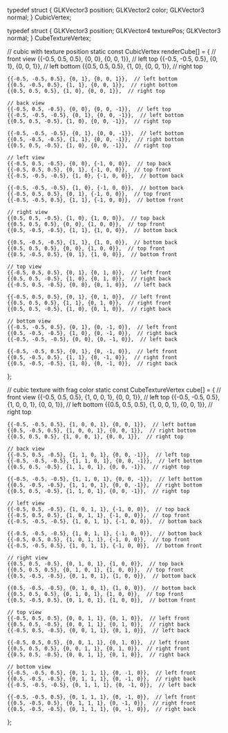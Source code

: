 
typedef struct {
    GLKVector3 position;
    GLKVector2 color;
    GLKVector3 normal;
} CubicVertex;

typedef struct {
    GLKVector3 position;
    GLKVector4 texturePos;
    GLKVector3 normal;
} CubeTextureVertex;


// cubic with texture position
static const CubicVertex renderCube[] = {
    // front view
    {{-0.5, 0.5, 0.5}, {0, 0}, {0, 0, 1}},  // left top
    {{-0.5, -0.5, 0.5}, {0, 1}, {0, 0, 1}},  // left bottom
    {{0.5, 0.5, 0.5}, {1, 0}, {0, 0, 1}},  // right top

    {{-0.5, -0.5, 0.5}, {0, 1}, {0, 0, 1}},  // left bottom
    {{0.5, -0.5, 0.5}, {1, 1}, {0, 0, 1}},  // right bottom
    {{0.5, 0.5, 0.5}, {1, 0}, {0, 0, 1}},  // right top

    // back view
    {{-0.5, 0.5, -0.5}, {0, 0}, {0, 0, -1}},  // left top
    {{-0.5, -0.5, -0.5}, {0, 1}, {0, 0, -1}},  // left bottom
    {{0.5, 0.5, -0.5}, {1, 0}, {0, 0, -1}},  // right top

    {{-0.5, -0.5, -0.5}, {0, 1}, {0, 0, -1}},  // left bottom
    {{0.5, -0.5, -0.5}, {1, 1}, {0, 0, -1}},  // right bottom
    {{0.5, 0.5, -0.5}, {1, 0}, {0, 0, -1}},  // right top

    // left view
    {{-0.5, 0.5, -0.5}, {0, 0}, {-1, 0, 0}},  // top back
    {{-0.5, 0.5, 0.5}, {0, 1}, {-1, 0, 0}},  // top front
    {{-0.5, -0.5, -0.5}, {1, 0}, {-1, 0, 0}},  // bottom back

    {{-0.5, -0.5, -0.5}, {1, 0}, {-1, 0, 0}},  // bottom back
    {{-0.5, 0.5, 0.5}, {0, 1}, {-1, 0, 0}},  // top front
    {{-0.5, -0.5, 0.5}, {1, 1}, {-1, 0, 0}},  // bottom front

    // right view
    {{0.5, 0.5, -0.5}, {1, 0}, {1, 0, 0}},  // top back
    {{0.5, 0.5, 0.5}, {0, 0}, {1, 0, 0}},  // top front
    {{0.5, -0.5, -0.5}, {1, 1}, {1, 0, 0}},  // bottom back

    {{0.5, -0.5, -0.5}, {1, 1}, {1, 0, 0}},  // bottom back
    {{0.5, 0.5, 0.5}, {0, 0}, {1, 0, 0}},  // top front
    {{0.5, -0.5, 0.5}, {0, 1}, {1, 0, 0}},  // bottom front

    // top view
    {{-0.5, 0.5, 0.5}, {0, 1}, {0, 1, 0}},  // left front
    {{0.5, 0.5, -0.5}, {1, 0}, {0, 1, 0}},  // right back
    {{-0.5, 0.5, -0.5}, {0, 0}, {0, 1, 0}},  // left back

    {{-0.5, 0.5, 0.5}, {0, 1}, {0, 1, 0}},  // left front
    {{0.5, 0.5, 0.5}, {1, 1}, {0, 1, 0}},  // right front
    {{0.5, 0.5, -0.5}, {1, 0}, {0, 1, 0}},  // right back

    // bottom view
    {{-0.5, -0.5, 0.5}, {0, 1}, {0, -1, 0}},  // left front
    {{0.5, -0.5, -0.5}, {1, 0}, {0, -1, 0}},  // right back
    {{-0.5, -0.5, -0.5}, {0, 0}, {0, -1, 0}},  // left back

    {{-0.5, -0.5, 0.5}, {0, 1}, {0, -1, 0}},  // left front
    {{0.5, -0.5, 0.5}, {1, 1}, {0, -1, 0}},  // right front
    {{0.5, -0.5, -0.5}, {1, 0}, {0, -1, 0}},  // right back

};

// cubic texture with frag color
static const CubeTextureVertex cube[] = {
    // front view
    {{-0.5, 0.5, 0.5}, {1, 0, 0, 1}, {0, 0, 1}},  // left top
    {{-0.5, -0.5, 0.5}, {1, 0, 0, 1}, {0, 0, 1}},  // left bottom
    {{0.5, 0.5, 0.5}, {1, 0, 0, 1}, {0, 0, 1}},  // right top

    {{-0.5, -0.5, 0.5}, {1, 0, 0, 1}, {0, 0, 1}},  // left bottom
    {{0.5, -0.5, 0.5}, {1, 0, 0, 1}, {0, 0, 1}},  // right bottom
    {{0.5, 0.5, 0.5}, {1, 0, 0, 1}, {0, 0, 1}},  // right top

    // back view
    {{-0.5, 0.5, -0.5}, {1, 1, 0, 1}, {0, 0, -1}},  // left top
    {{-0.5, -0.5, -0.5}, {1, 1, 0, 1}, {0, 0, -1}},  // left bottom
    {{0.5, 0.5, -0.5}, {1, 1, 0, 1}, {0, 0, -1}},  // right top

    {{-0.5, -0.5, -0.5}, {1, 1, 0, 1}, {0, 0, -1}},  // left bottom
    {{0.5, -0.5, -0.5}, {1, 1, 0, 1}, {0, 0, -1}},  // right bottom
    {{0.5, 0.5, -0.5}, {1, 1, 0, 1}, {0, 0, -1}},  // right top

    // left view
    {{-0.5, 0.5, -0.5}, {1, 0, 1, 1}, {-1, 0, 0}},  // top back
    {{-0.5, 0.5, 0.5}, {1, 0, 1, 1}, {-1, 0, 0}},  // top front
    {{-0.5, -0.5, -0.5}, {1, 0, 1, 1}, {-1, 0, 0}},  // bottom back

    {{-0.5, -0.5, -0.5}, {1, 0, 1, 1}, {-1, 0, 0}},  // bottom back
    {{-0.5, 0.5, 0.5}, {1, 0, 1, 1}, {-1, 0, 0}},  // top front
    {{-0.5, -0.5, 0.5}, {1, 0, 1, 1}, {-1, 0, 0}},  // bottom front

    // right view
    {{0.5, 0.5, -0.5}, {0, 1, 0, 1}, {1, 0, 0}},  // top back
    {{0.5, 0.5, 0.5}, {0, 1, 0, 1}, {1, 0, 0}},  // top front
    {{0.5, -0.5, -0.5}, {0, 1, 0, 1}, {1, 0, 0}},  // bottom back

    {{0.5, -0.5, -0.5}, {0, 1, 0, 1}, {1, 0, 0}},  // bottom back
    {{0.5, 0.5, 0.5}, {0, 1, 0, 1}, {1, 0, 0}},  // top front
    {{0.5, -0.5, 0.5}, {0, 1, 0, 1}, {1, 0, 0}},  // bottom front

    // top view
    {{-0.5, 0.5, 0.5}, {0, 0, 1, 1}, {0, 1, 0}},  // left front
    {{0.5, 0.5, -0.5}, {0, 0, 1, 1}, {0, 1, 0}},  // right back
    {{-0.5, 0.5, -0.5}, {0, 0, 1, 1}, {0, 1, 0}},  // left back

    {{-0.5, 0.5, 0.5}, {0, 0, 1, 1}, {0, 1, 0}},  // left front
    {{0.5, 0.5, 0.5}, {0, 0, 1, 1}, {0, 1, 0}},  // right front
    {{0.5, 0.5, -0.5}, {0, 0, 1, 1}, {0, 1, 0}},  // right back

    // bottom view
    {{-0.5, -0.5, 0.5}, {0, 1, 1, 1}, {0, -1, 0}},  // left front
    {{0.5, -0.5, -0.5}, {0, 1, 1, 1}, {0, -1, 0}},  // right back
    {{-0.5, -0.5, -0.5}, {0, 1, 1, 1}, {0, -1, 0}},  // left back

    {{-0.5, -0.5, 0.5}, {0, 1, 1, 1}, {0, -1, 0}},  // left front
    {{0.5, -0.5, 0.5}, {0, 1, 1, 1}, {0, -1, 0}},  // right front
    {{0.5, -0.5, -0.5}, {0, 1, 1, 1}, {0, -1, 0}},  // right back
};

